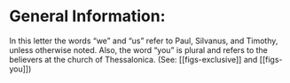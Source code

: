 # General Information:

In this letter the words “we” and “us” refer to Paul, Silvanus, and Timothy, unless otherwise noted. Also, the word “you” is plural and refers to the believers at the church of Thessalonica. (See: [[figs-exclusive]] and [[figs-you]])